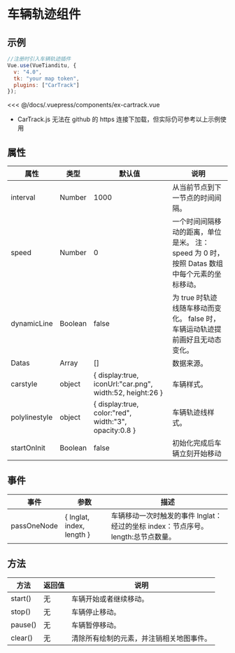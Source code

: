 # 车辆轨迹组件

## 示例

```js
//注册时引入车辆轨迹插件
Vue.use(VueTianditu, {
  v: "4.0",
  tk: "your map token",
  plugins: ["CarTrack"]
});
```

<<< @/docs/.vuepress/components/ex-cartrack.vue

- CarTrack.js 无法在 github 的 https 连接下加载，但实际仍可参考以上示例使用
  <ex-cartrack></ex-cartrack>

## 属性

| 属性          | 类型    | 默认值                                                   | 说明                                                                                        |
| ------------- | ------- | -------------------------------------------------------- | ------------------------------------------------------------------------------------------- |
| interval      | Number  | 1000                                                     | 从当前节点到下一节点的时间间隔。                                                            |
| speed         | Number  | 0                                                        | 一个时间间隔移动的距离，单位是米。 注：speed 为 0 时，按照 Datas 数组中每个元素的坐标移动。 |
| dynamicLine   | Boolean | false                                                    | 为 true 时轨迹线随车移动而变化。 false 时，车辆运动轨迹提前画好且无动态变化。               |
| Datas         | Array   | []                                                       | 数据来源。                                                                                  |
| carstyle      | object  | { display:true, iconUrl:"car.png", width:52, height:26 } | 车辆样式。                                                                                  |
| polylinestyle | object  | { display:true, color:"red", width:"3", opacity:0.8 }    | 车辆轨迹线样式。                                                                            |
| startOnInit   | Boolean | false                                                    | 初始化完成后车辆立刻开始移动                                                                |

## 事件

| 事件        | 参数                      | 描述                                                                              |
| ----------- | ------------------------- | --------------------------------------------------------------------------------- |
| passOneNode | { lnglat, index, length } | 车辆移动一次时触发的事件 lnglat：经过的坐标 index：节点序号。 length:总节点数量。 |

## 方法

| 方法    | 返回值 | 说明                                     |
| ------- | ------ | ---------------------------------------- |
| start() | 无     | 车辆开始或者继续移动。                   |
| stop()  | 无     | 车辆停止移动。                           |
| pause() | 无     | 车辆暂停移动。                           |
| clear() | 无     | 清除所有绘制的元素，并注销相关地图事件。 |
